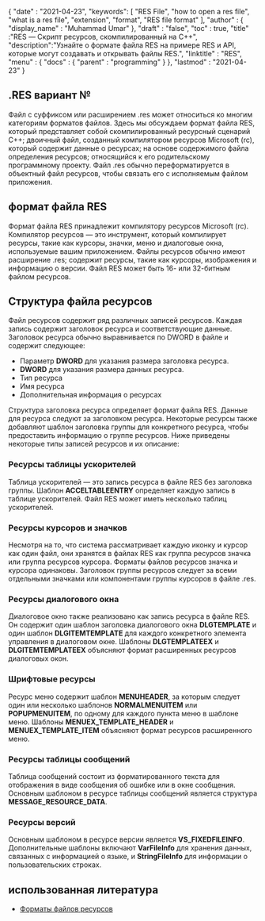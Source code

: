 {
  "date" : "2021-04-23",
  "keywords": [ "RES File", "how to open a res file", "what is a res file", "extension", "format", "RES file format" ],
  "author" : {
    "display_name" : "Muhammad Umar"
},
  "draft" : "false",
  "toc" : true,
  "title" :"RES — Скрипт ресурсов, скомпилированный на C++",
  "description":"Узнайте о формате файла RES на примере RES и API, которые могут создавать и открывать файлы RES.",
  "linktitle" : "RES",
  "menu" : {
    "docs" : {
      "parent" : "programming"
}
},
  "lastmod" : "2021-04-23"
}

## .RES вариант №
Файл с суффиксом или расширением .res может относиться ко многим категориям форматов файлов. Здесь мы обсуждаем формат файла RES, который представляет собой скомпилированный ресурсный сценарий C++; двоичный файл, созданный компилятором ресурсов Microsoft (rc), который содержит данные о ресурсах; на основе содержимого файла определения ресурсов; относящийся к его родительскому программному проекту. Файл .res обычно переформатируется в объектный файл ресурсов, чтобы связать его с исполняемым файлом приложения.

## формат файла RES
Формат файла RES принадлежит компилятору ресурсов Microsoft (rc). Компилятор ресурсов — это инструмент, который компилирует ресурсы, такие как курсоры, значки, меню и диалоговые окна, используемые вашим приложением. Файлы ресурсов обычно имеют расширение .res; содержит ресурсы, такие как курсоры, изображения и информацию о версии. Файл RES может быть 16- или 32-битным файлом ресурсов.
## Структура файла ресурсов
Файл ресурсов содержит ряд различных записей ресурсов. Каждая запись содержит заголовок ресурса и соответствующие данные. Заголовок ресурса обычно выравнивается по DWORD в файле и содержит следующее:

- Параметр **DWORD** для указания размера заголовка ресурса.
- **DWORD** для указания размера данных ресурса.
- Тип ресурса
- Имя ресурса
- Дополнительная информация о ресурсах

Структура заголовка ресурса определяет формат файла RES. Данные для ресурса следуют за заголовком ресурса. Некоторые ресурсы также добавляют шаблон заголовка группы для конкретного ресурса, чтобы предоставить информацию о группе ресурсов. Ниже приведены некоторые типы записей ресурсов и их описание:

### Ресурсы таблицы ускорителей
Таблица ускорителей — это запись ресурса в файле RES без заголовка группы. Шаблон **ACCELTABLEENTRY** определяет каждую запись в таблице ускорителей. Файл RES может иметь несколько таблиц ускорителей.

### Ресурсы курсоров и значков
Несмотря на то, что система рассматривает каждую иконку и курсор как один файл, они хранятся в файлах RES как группа ресурсов значка или группа ресурсов курсора. Форматы файлов ресурсов значка и курсора одинаковы. Заголовок группы ресурсов следует за всеми отдельными значками или компонентами группы курсоров в файле .res.

### Ресурсы диалогового окна
Диалоговое окно также реализовано как запись ресурса в файле RES. Он содержит один шаблон заголовка диалогового окна **DLGTEMPLATE** и один шаблон **DLGITEMTEMPLATE** для каждого конкретного элемента управления в диалоговом окне. Шаблоны **DLGTEMPLATEEX** и **DLGITEMTEMPLATEEX** объясняют формат расширенных ресурсов диалоговых окон.

### Шрифтовые ресурсы
Ресурс меню содержит шаблон **MENUHEADER**, за которым следует один или несколько шаблонов **NORMALMENUITEM** или **POPUPMENUITEM**, по одному для каждого пункта меню в шаблоне меню. Шаблоны **MENUEX_TEMPLATE_HEADER** и **MENUEX_TEMPLATE_ITEM** объясняют формат ресурсов расширенного меню.

### Ресурсы таблицы сообщений
Таблица сообщений состоит из форматированного текста для отображения в виде сообщения об ошибке или в окне сообщения. Основным шаблоном в ресурсе таблицы сообщений является структура **MESSAGE_RESOURCE_DATA**.

### Ресурсы версий
Основным шаблоном в ресурсе версии является **VS_FIXEDFILEINFO**. Дополнительные шаблоны включают **VarFileInfo** для хранения данных, связанных с информацией о языке, и **StringFileInfo** для информации о пользовательских строках.




## использованная литература

* [Форматы файлов ресурсов](https://learn.microsoft.com/en-us/windows/win32/menurc/resource-file-formats)
 


 



